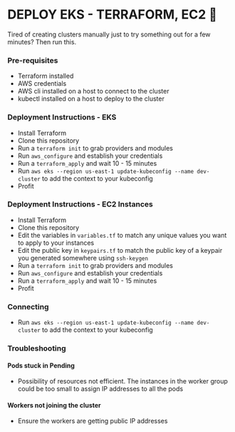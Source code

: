 # DEPLOY EKS - TERRAFORM, EC2 :space_invader:

Tired of creating clusters manually just to try something out for a few minutes? Then run this.

### Pre-requisites

* Terraform installed
* AWS credentials
* AWS cli installed on a host to connect to the cluster
* kubectl installed on a host to deploy to the cluster

### Deployment Instructions - EKS
* Install Terraform
* Clone this repository
* Run a ```terraform init``` to grab providers and modules
* Run ```aws_configure``` and establish your credentials
* Run a ```terraform_apply``` and wait 10 - 15 minutes
* Run ```aws eks --region us-east-1 update-kubeconfig --name dev-cluster``` to add the context to your kubeconfig
* Profit

### Deployment Instructions - EC2 Instances
* Install Terraform
* Clone this repository
* Edit the variables in ```variables.tf``` to match any unique values you want to apply to your instances
* Edit the public key in ```keypairs.tf``` to match the public key of a keypair you generated somewhere using ```ssh-keygen```
* Run a ```terraform init``` to grab providers and modules
* Run ```aws_configure``` and establish your credentials
* Run a ```terraform_apply``` and wait 10 - 15 minutes
* Profit

### Connecting
* Run ```aws eks --region us-east-1 update-kubeconfig --name dev-cluster``` to add the context to your kubeconfig

### Troubleshooting

#### Pods stuck in Pending
* Possibility of resources not efficient. The instances in the worker group could be too small to assign IP addresses to all the pods

#### Workers not joining the cluster
* Ensure the workers are getting public IP addresses

